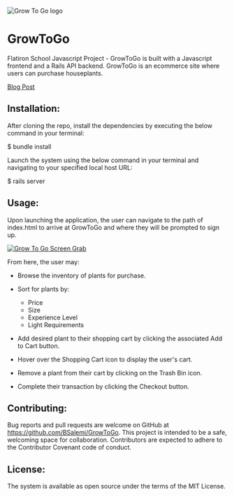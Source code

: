 ![Grow To Go logo](https://fontmeme.com/permalink/190910/cd6f2ab7e2bb65d7267bc46d5894d410.png)
            

# GrowToGo

Flatiron School Javascript Project - GrowToGo is built with a Javascript frontend and a Rails API backend. GrowToGo is an ecommerce site where users can purchase houseplants.

[Blog Post](https://bsalemi.github.io/javascript_portfolio_project_and_fetch_requests)

## Installation:

After cloning the repo, install the dependencies by executing the below command in your terminal:

$ bundle install

Launch the system using the below command in your terminal and navigating to your specified local host URL:

$ rails server

## Usage:

Upon launching the application, the user can navigate to the path of index.html to arrive at GrowToGo and where they will be prompted to sign up.

[![Grow To Go Screen Grab](https://i.imgur.com/wu2nM7M.png)](https://vimeo.com/360178372)

From here, the user may:
   * Browse the inventory of plants for purchase.
   * Sort for plants by:
	
    	- Price
    	- Size
    	- Experience Level
    	- Light Requirements 
	
   * Add desired plant to their shopping cart by clicking the associated Add to Cart button.
   * Hover over the Shopping Cart icon to display the user's cart.
   * Remove a plant from their cart by clicking on the Trash Bin icon.
   * Complete their transaction by clicking the Checkout button.

## Contributing:

Bug reports and pull requests are welcome on GitHub at https://github.com/BSalemi/GrowToGo. This project is intended to be a safe, welcoming space for collaboration. Contributors are expected to adhere to the Contributor Covenant code of conduct.

## License:

The system is available as open source under the terms of the MIT License.
